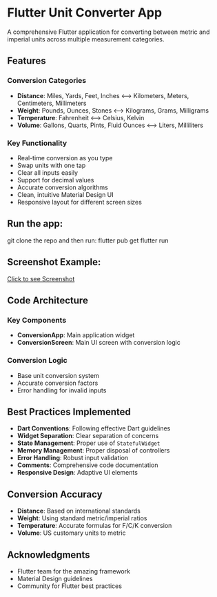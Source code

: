 # Flutter Unit Converter App

A comprehensive Flutter application for converting between metric and imperial units across multiple measurement categories.

## Features

### Conversion Categories

- **Distance**: Miles, Yards, Feet, Inches ⟷ Kilometers, Meters, Centimeters, Millimeters  
- **Weight**: Pounds, Ounces, Stones ⟷ Kilograms, Grams, Milligrams  
- **Temperature**: Fahrenheit ⟷ Celsius, Kelvin  
- **Volume**: Gallons, Quarts, Pints, Fluid Ounces ⟷ Liters, Milliliters  

### Key Functionality

- Real-time conversion as you type  
- Swap units with one tap  
- Clear all inputs easily  
- Support for decimal values  
- Accurate conversion algorithms  
- Clean, intuitive Material Design UI  
- Responsive layout for different screen sizes  

## Run the app:

git clone the repo and then run:
flutter pub get
flutter run

## Screenshot Example:
[Click to see Screenshot](Screenshot_Example.png)

## Code Architecture

### Key Components

- **ConversionApp**: Main application widget  
- **ConversionScreen**: Main UI screen with conversion logic  

### Conversion Logic

- Base unit conversion system  
- Accurate conversion factors  
- Error handling for invalid inputs  

## Best Practices Implemented

- **Dart Conventions**: Following effective Dart guidelines  
- **Widget Separation**: Clear separation of concerns  
- **State Management**: Proper use of `StatefulWidget`  
- **Memory Management**: Proper disposal of controllers  
- **Error Handling**: Robust input validation  
- **Comments**: Comprehensive code documentation  
- **Responsive Design**: Adaptive UI elements  

## Conversion Accuracy

- **Distance**: Based on international standards  
- **Weight**: Using standard metric/imperial ratios  
- **Temperature**: Accurate formulas for F/C/K conversion  
- **Volume**: US customary units to metric  

## Acknowledgments

- Flutter team for the amazing framework  
- Material Design guidelines  
- Community for Flutter best practices
